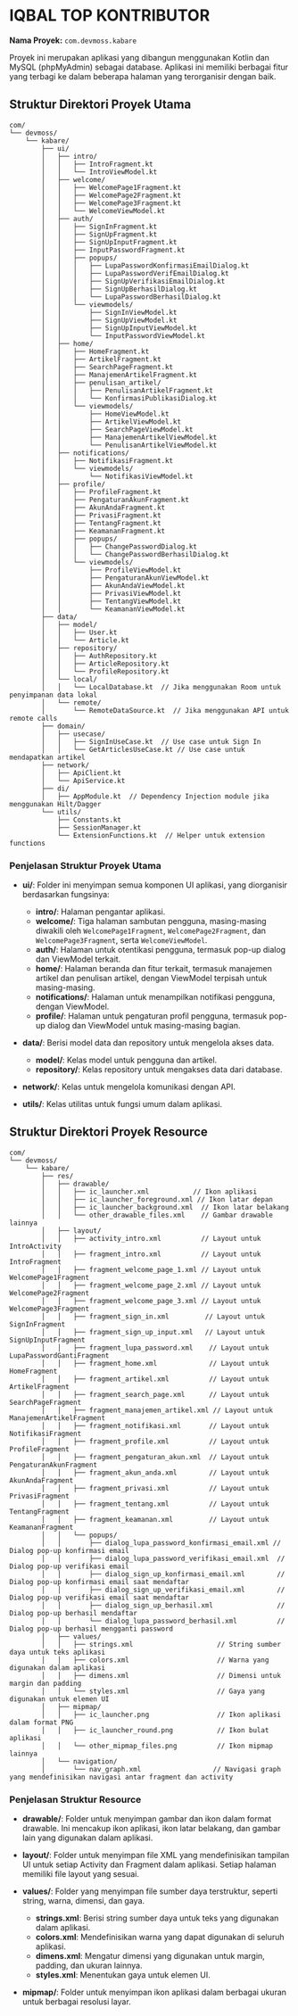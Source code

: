 # IQBAL TOP KONTRIBUTOR
**Nama Proyek:** `com.devmoss.kabare`

Proyek ini merupakan aplikasi yang dibangun menggunakan Kotlin dan MySQL (phpMyAdmin) sebagai database. Aplikasi ini memiliki berbagai fitur yang terbagi ke dalam beberapa halaman yang terorganisir dengan baik.

## Struktur Direktori Proyek Utama

```
com/
└── devmoss/
    └── kabare/
        ├── ui/
        │   ├── intro/
        │   │   ├── IntroFragment.kt
        │   │   └── IntroViewModel.kt
        │   ├── welcome/
        │   │   ├── WelcomePage1Fragment.kt
        │   │   ├── WelcomePage2Fragment.kt
        │   │   ├── WelcomePage3Fragment.kt
        │   │   └── WelcomeViewModel.kt
        │   ├── auth/
        │   │   ├── SignInFragment.kt
        │   │   ├── SignUpFragment.kt
        │   │   ├── SignUpInputFragment.kt
        │   │   ├── InputPasswordFragment.kt 
        │   │   ├── popups/
        │   │   │   ├── LupaPasswordKonfirmasiEmailDialog.kt
        │   │   │   ├── LupaPasswordVerifEmailDialog.kt
        │   │   │   ├── SignUpVerifikasiEmailDialog.kt
        │   │   │   ├── SignUpBerhasilDialog.kt
        │   │   │   └── LupaPasswordBerhasilDialog.kt
        │   │   └── viewmodels/
        │   │       ├── SignInViewModel.kt
        │   │       ├── SignUpViewModel.kt
        │   │       ├── SignUpInputViewModel.kt
        │   │       └── InputPasswordViewModel.kt
        │   ├── home/
        │   │   ├── HomeFragment.kt
        │   │   ├── ArtikelFragment.kt
        │   │   ├── SearchPageFragment.kt
        │   │   ├── ManajemenArtikelFragment.kt
        │   │   ├── penulisan_artikel/
        │   │   │   ├── PenulisanArtikelFragment.kt
        │   │   │   └── KonfirmasiPublikasiDialog.kt
        │   │   └── viewmodels/
        │   │       ├── HomeViewModel.kt
        │   │       ├── ArtikelViewModel.kt
        │   │       ├── SearchPageViewModel.kt
        │   │       ├── ManajemenArtikelViewModel.kt
        │   │       └── PenulisanArtikelViewModel.kt
        │   ├── notifications/
        │   │   ├── NotifikasiFragment.kt
        │   │   └── viewmodels/
        │   │       └── NotifikasiViewModel.kt
        │   ├── profile/
        │   │   ├── ProfileFragment.kt
        │   │   ├── PengaturanAkunFragment.kt
        │   │   ├── AkunAndaFragment.kt
        │   │   ├── PrivasiFragment.kt
        │   │   ├── TentangFragment.kt
        │   │   ├── KeamananFragment.kt
        │   │   ├── popups/
        │   │   │   ├── ChangePasswordDialog.kt
        │   │   │   └── ChangePasswordBerhasilDialog.kt
        │   │   └── viewmodels/
        │   │       ├── ProfileViewModel.kt
        │   │       ├── PengaturanAkunViewModel.kt
        │   │       ├── AkunAndaViewModel.kt
        │   │       ├── PrivasiViewModel.kt
        │   │       ├── TentangViewModel.kt
        │   │       └── KeamananViewModel.kt
        ├── data/
        │   ├── model/
        │   │   ├── User.kt
        │   │   └── Article.kt
        │   ├── repository/
        │   │   ├── AuthRepository.kt
        │   │   ├── ArticleRepository.kt
        │   │   └── ProfileRepository.kt
        │   └── local/
        │   │   └── LocalDatabase.kt  // Jika menggunakan Room untuk penyimpanan data lokal
        │   └── remote/
        │       └── RemoteDataSource.kt  // Jika menggunakan API untuk remote calls
        ├── domain/
        │   ├── usecase/
        │   │   ├── SignInUseCase.kt  // Use case untuk Sign In
        │   │   └── GetArticlesUseCase.kt // Use case untuk mendapatkan artikel
        ├── network/
        │   ├── ApiClient.kt
        │   └── ApiService.kt
        ├── di/
        │   ├── AppModule.kt  // Dependency Injection module jika menggunakan Hilt/Dagger
        └── utils/
            ├── Constants.kt
            ├── SessionManager.kt
            └── ExtensionFunctions.kt  // Helper untuk extension functions
```

### Penjelasan Struktur Proyek Utama

- **ui/**: Folder ini menyimpan semua komponen UI aplikasi, yang diorganisir berdasarkan fungsinya:
  - **intro/**: Halaman pengantar aplikasi.
  - **welcome/**: Tiga halaman sambutan pengguna, masing-masing diwakili oleh `WelcomePage1Fragment`, `WelcomePage2Fragment`, dan `WelcomePage3Fragment`, serta `WelcomeViewModel`.
  - **auth/**: Halaman untuk otentikasi pengguna, termasuk pop-up dialog dan ViewModel terkait.
  - **home/**: Halaman beranda dan fitur terkait, termasuk manajemen artikel dan penulisan artikel, dengan ViewModel terpisah untuk masing-masing.
  - **notifications/**: Halaman untuk menampilkan notifikasi pengguna, dengan ViewModel.
  - **profile/**: Halaman untuk pengaturan profil pengguna, termasuk pop-up dialog dan ViewModel untuk masing-masing bagian.

- **data/**: Berisi model data dan repository untuk mengelola akses data.
  - **model/**: Kelas model untuk pengguna dan artikel.
  - **repository/**: Kelas repository untuk mengakses data dari database.

- **network/**: Kelas untuk mengelola komunikasi dengan API.

- **utils/**: Kelas utilitas untuk fungsi umum dalam aplikasi.

## Struktur Direktori Proyek Resource

```
com/
└── devmoss/
    └── kabare/
        ├── res/
        │   ├── drawable/
        │   │   ├── ic_launcher.xml           // Ikon aplikasi
        │   │   ├── ic_launcher_foreground.xml // Ikon latar depan
        │   │   ├── ic_launcher_background.xml  // Ikon latar belakang
        │   │   └── other_drawable_files.xml    // Gambar drawable lainnya
        │   ├── layout/
        │   │   ├── activity_intro.xml          // Layout untuk IntroActivity
        │   │   ├── fragment_intro.xml          // Layout untuk IntroFragment
        │   │   ├── fragment_welcome_page_1.xml // Layout untuk WelcomePage1Fragment
        │   │   ├── fragment_welcome_page_2.xml // Layout untuk WelcomePage2Fragment
        │   │   ├── fragment_welcome_page_3.xml // Layout untuk WelcomePage3Fragment
        │   │   ├── fragment_sign_in.xml         // Layout untuk SignInFragment
        │   │   ├── fragment_sign_up_input.xml   // Layout untuk SignUpInputFragment
        │   │   ├── fragment_lupa_password.xml    // Layout untuk LupaPasswordGantiFragment
        │   │   ├── fragment_home.xml             // Layout untuk HomeFragment
        │   │   ├── fragment_artikel.xml          // Layout untuk ArtikelFragment
        │   │   ├── fragment_search_page.xml      // Layout untuk SearchPageFragment
        │   │   ├── fragment_manajemen_artikel.xml // Layout untuk ManajemenArtikelFragment
        │   │   ├── fragment_notifikasi.xml       // Layout untuk NotifikasiFragment
        │   │   ├── fragment_profile.xml          // Layout untuk ProfileFragment
        │   │   ├── fragment_pengaturan_akun.xml  // Layout untuk PengaturanAkunFragment
        │   │   ├── fragment_akun_anda.xml        // Layout untuk AkunAndaFragment
        │   │   ├── fragment_privasi.xml          // Layout untuk PrivasiFragment
        │   │   ├── fragment_tentang.xml          // Layout untuk TentangFragment
        │   │   ├── fragment_keamanan.xml         // Layout untuk KeamananFragment
        │   │   └── popups/
        │   │       ├── dialog_lupa_password_konfirmasi_email.xml // Dialog pop-up konfirmasi email
        │   │       ├── dialog_lupa_password_verifikasi_email.xml  // Dialog pop-up verifikasi email
        │   │       ├── dialog_sign_up_konfirmasi_email.xml        // Dialog pop-up konfirmasi email saat mendaftar
        │   │       ├── dialog_sign_up_verifikasi_email.xml        // Dialog pop-up verifikasi email saat mendaftar
        │   │       ├── dialog_sign_up_berhasil.xml                // Dialog pop-up berhasil mendaftar
        │   │       └── dialog_lupa_password_berhasil.xml          // Dialog pop-up berhasil mengganti password
        │   ├── values/
        │   │   ├── strings.xml                     // String sumber daya untuk teks aplikasi
        │   │   ├── colors.xml                      // Warna yang digunakan dalam aplikasi
        │   │   ├── dimens.xml                      // Dimensi untuk margin dan padding
        │   │   └── styles.xml                      // Gaya yang digunakan untuk elemen UI
        │   ├── mipmap/
        │   │   ├── ic_launcher.png                 // Ikon aplikasi dalam format PNG
        │   │   ├── ic_launcher_round.png           // Ikon bulat aplikasi
        │   │   └── other_mipmap_files.png          // Ikon mipmap lainnya
        │   └── navigation/
        │       └── nav_graph.xml                  // Navigasi graph yang mendefinisikan navigasi antar fragment dan activity
```

### Penjelasan Struktur Resource

- **drawable/**: Folder untuk menyimpan gambar dan ikon dalam format drawable. Ini mencakup ikon aplikasi, ikon latar belakang, dan gambar lain yang digunakan dalam aplikasi.
  
- **layout/**: Folder untuk menyimpan file XML yang mendefinisikan tampilan UI untuk setiap Activity dan Fragment dalam aplikasi. Setiap halaman memiliki file layout yang sesuai.

- **values/**: Folder yang menyimpan file sumber daya terstruktur, seperti string, warna, dimensi, dan gaya.
  - **strings.xml**: Berisi string sumber daya untuk teks yang digunakan dalam aplikasi.
  - **colors.xml**: Mendefinisikan warna yang dapat digunakan di seluruh aplikasi.
  - **dimens.xml**: Mengatur dimensi yang digunakan untuk margin, padding, dan ukuran lainnya.
  - **styles.xml**: Menentukan gaya untuk elemen UI.

- **mipmap/**: Folder untuk menyimpan ikon aplikasi dalam berbagai ukuran untuk berbagai resolusi layar.
